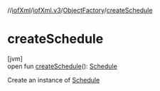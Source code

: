 //[iofXml](../../../index.md)/[iofXml.v3](../index.md)/[ObjectFactory](index.md)/[createSchedule](create-schedule.md)

# createSchedule

[jvm]\
open fun [createSchedule](create-schedule.md)(): [Schedule](../-schedule/index.md)

Create an instance of [Schedule](../-schedule/index.md)
